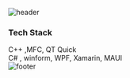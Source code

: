 ![header](https://capsule-render.vercel.app/api?type=waving&&color=gradient&height=80&section=header&fontSize=90)
### Tech Stack  
C++ ,MFC, QT Quick  
C# , winform, WPF, Xamarin, MAUI  
![footer](https://capsule-render.vercel.app/api?type=waving&&color=gradient&height=80&section=footer&fontSize=90)
